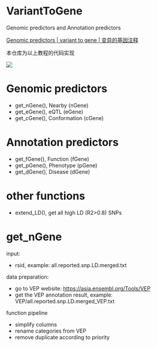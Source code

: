# VariantToGene
Genomic predictors and Annotation predictors

[Genomic predictors | variant to gene | 变异的基因注释](https://www.cnblogs.com/leezx/p/14464087.html)

本仓库为以上教程的代码实现

![](https://img2020.cnblogs.com/blog/785692/202103/785692-20210301154201773-667409110.png)

# Genomic predictors
- get_nGene(), Nearby (nGene)
- get_eGene(), eQTL (eGene)
- get_cGene(), Conformation (cGene)

# Annotation predictors
- get_fGene(), Function (fGene)
- get_pGene(), Phenotype (pGene)
- get_dGene(), Disease (dGene)

# other functions
- extend_LD(), get all high LD (R2>0.8) SNPs

# get_nGene
input:
- rsid, example: all.reported.snp.LD.merged.txt

data preparation:
- go to VEP website: https://asia.ensembl.org/Tools/VEP
- get the VEP annotation result, example: VEP/all.reported.snp.LD.merged_VEP.txt

function pipeline
- simplify columns
- rename categories from VEP
- remove duplicate according to priority

